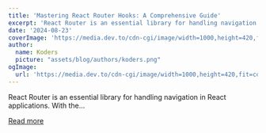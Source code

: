```yaml
---
title: 'Mastering React Router Hooks: A Comprehensive Guide'
excerpt: 'React Router is an essential library for handling navigation in React applications. With the...'
date: '2024-08-23'
coverImage: 'https://media.dev.to/cdn-cgi/image/width=1000,height=420,fit=cover,gravity=auto,format=auto/https%3A%2F%2Fdev-to-uploads.s3.amazonaws.com%2Fuploads%2Farticles%2Fuwoa7lvdwqnphcj0a968.jpg'
author:
  name: Koders
  picture: "assets/blog/authors/koders.png"
ogImage:
  url: 'https://media.dev.to/cdn-cgi/image/width=1000,height=420,fit=cover,gravity=auto,format=auto/https%3A%2F%2Fdev-to-uploads.s3.amazonaws.com%2Fuploads%2Farticles%2Fuwoa7lvdwqnphcj0a968.jpg'
---
```


React Router is an essential library for handling navigation in React applications. With the...

[Read more](https://dev.to/fullstackdevelper/mastering-react-router-hooks-a-comprehensive-guide-1o50)
